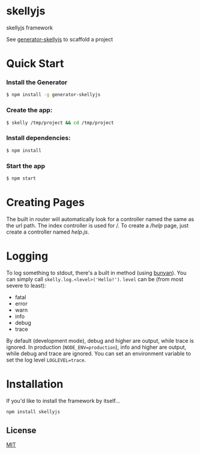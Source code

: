 # skellyjs
skellyjs framework

See [generator-skellyjs](https://npmjs.com/package/skellyjs) to scaffold a project

# Quick Start
### Install the Generator

```bash
$ npm install -g generator-skellyjs
```

### Create the app:

```bash
$ skelly /tmp/project && cd /tmp/project
```

### Install dependencies:

```bash
$ npm install
```

### Start the app

```bash
$ npm start
```

# Creating Pages

The built in router will automatically look for a controller named the same as the url path.  The index controller is used for /. To create a */help* page, just create a controller named *help.js*.

# Logging

To log something to stdout, there's a built in method (using [bunyan](https://github.com/trentm/node-bunyan)).  You can simply call ```skelly.log.<level>('Hello!')```.
```level``` can be (from most severe to least):
   * fatal
   * error
   * warn
   * info
   * debug
   * trace

By default (development mode), debug and higher are output, while trace is ignored.  In production (```NODE_ENV=production```), info and higher are output, while debug and trace are ignored.  You can set an environment variable to set the log level ```LOGLEVEL=trace```.

# Installation

If you'd like to install the framework by itself...

```sh
npm install skellyjs
```



## License

  [MIT](LICENSE)
